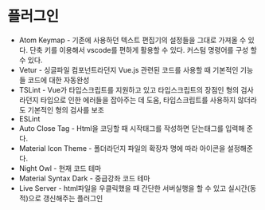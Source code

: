 # 플러그인

- Atom Keymap  - 기존에 사용하던 텍스트 편집기의 설정들을 그대로 가져올 수 있다. 단축 키를 이용해서 vscode를 편하게 활용할 수 있다. 커스텀 명령어를 구성 할 수 있다.
- Vetur - 싱글파일 컴포넌트라던지 Vue.js 관련된 코드를 사용할 때 기본적인 기능들 코드에 대한 자동완성
- TSLint - Vue가 타입스크립트를 지원하고 있고 타입스크립트의 장점인 형의 검사라던지 타입으로 인한 에러들을 잡아주는 데 도움, 타입스크립트를 사용하지 않더라도 기본적인 형의 검사를 보조
- ESLint
- Auto Close Tag - Html을 코딩할 때 시작태그를 작성하면 닫는태그를 입력해 준다.
- Material Icon Theme - 폴더라던지 파일의 확장자 명에 따라 아이콘을 설정해준다.
- Night Owl - 현재 코드 테마
- Material Syntax Dark - 중급강좌 코드 테마
- Live Server - html파일을 우클릭했을 때 간단한 서버실행을 할 수 있고 실시간(동적)으로 갱신해주는 플러그인

